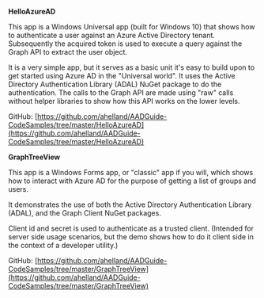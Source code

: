 ﻿<properties
	pageTitle="Samples Index"
	description="A description of the code samples in this section."
	slug="samplesindex"
    order="400"
	keywords="Azure AD, AAD, Integration, Identity, Web App, AAD App Registration"
/>

**HelloAzureAD**

This app is a Windows Universal app (built for Windows 10) that shows how to authenticate a user against an Azure Active Directory tenant. Subsequently the acquired token is used to execute a query against the Graph API to extract the user object. 

It is a very simple app, but it serves as a basic unit it's easy to build upon to get started using Azure AD in the "Universal world". It uses the Active Directory Authentication Library (ADAL) NuGet package to do the authentication. The calls to the Graph API are made using "raw" calls without helper libraries to show how this API works on the lower levels.

GitHub:
[https://github.com/ahelland/AADGuide-CodeSamples/tree/master/HelloAzureAD](https://github.com/ahelland/AADGuide-CodeSamples/tree/master/HelloAzureAD)

**GraphTreeView**

This app is a Windows Forms app, or "classic" app if you will, which shows how to interact with Azure AD for the purpose of getting a list of groups and users. 

It demonstrates the use of both the Active Directory Authentication Library (ADAL), and the Graph Client NuGet packages.

Client id and secret is used to authenticate as a trusted client. (Intended for server side usage scenarios, but the demo shows how to do it client side in the context of a developer utility.)

GitHub:
[https://github.com/ahelland/AADGuide-CodeSamples/tree/master/GraphTreeView](https://github.com/ahelland/AADGuide-CodeSamples/tree/master/GraphTreeView)